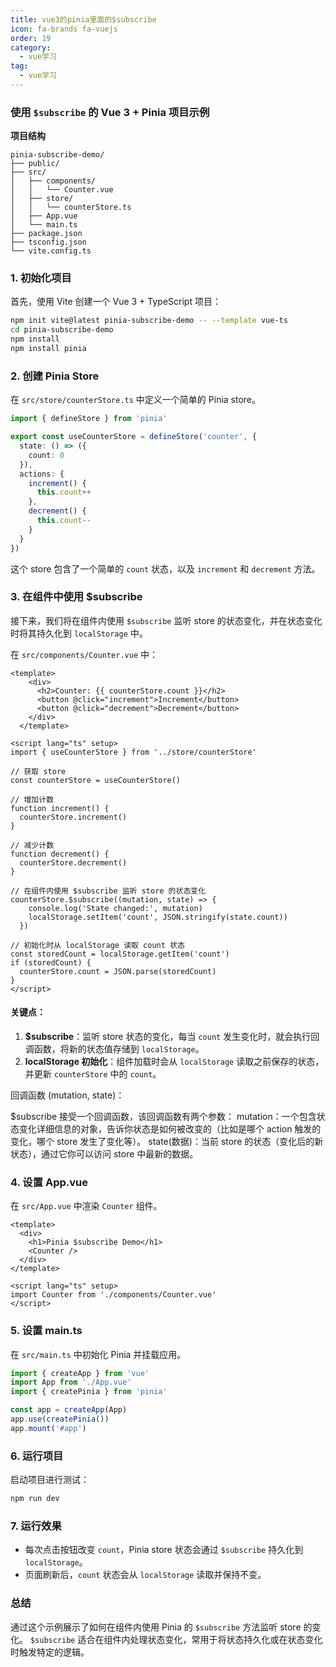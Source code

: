 ```yaml
---
title: vue3的pinia里面的$subscribe
icon: fa-brands fa-vuejs
order: 19
category:
  - vue学习
tag:
  - vue学习
---
```







### 使用 `$subscribe` 的 Vue 3 + Pinia 项目示例

**项目结构**
```
pinia-subscribe-demo/
├── public/
├── src/
│   ├── components/
│   │   └── Counter.vue
│   ├── store/
│   │   └── counterStore.ts
│   ├── App.vue
│   └── main.ts
├── package.json
├── tsconfig.json
└── vite.config.ts
```

### 1. 初始化项目
首先，使用 Vite 创建一个 Vue 3 + TypeScript 项目：

```bash
npm init vite@latest pinia-subscribe-demo -- --template vue-ts
cd pinia-subscribe-demo
npm install
npm install pinia
```

### 2. 创建 Pinia Store
在 `src/store/counterStore.ts` 中定义一个简单的 Pinia store。

```ts
import { defineStore } from 'pinia'

export const useCounterStore = defineStore('counter', {
  state: () => ({
    count: 0
  }),
  actions: {
    increment() {
      this.count++
    },
    decrement() {
      this.count--
    }
  }
})
```

这个 store 包含了一个简单的 `count` 状态，以及 `increment` 和 `decrement` 方法。

### 3. 在组件中使用 $subscribe
接下来，我们将在组件内使用 `$subscribe` 监听 store 的状态变化，并在状态变化时将其持久化到 `localStorage` 中。

在 `src/components/Counter.vue` 中：

```vue
<template>
    <div>
      <h2>Counter: {{ counterStore.count }}</h2>
      <button @click="increment">Increment</button>
      <button @click="decrement">Decrement</button>
    </div>
  </template>
  
<script lang="ts" setup>
import { useCounterStore } from '../store/counterStore'

// 获取 store
const counterStore = useCounterStore()

// 增加计数
function increment() {
  counterStore.increment()
}

// 减少计数
function decrement() {
  counterStore.decrement()
}

// 在组件内使用 $subscribe 监听 store 的状态变化
counterStore.$subscribe((mutation, state) => {
    console.log('State changed:', mutation)
    localStorage.setItem('count', JSON.stringify(state.count))
  })

// 初始化时从 localStorage 读取 count 状态
const storedCount = localStorage.getItem('count')
if (storedCount) {
  counterStore.count = JSON.parse(storedCount)
}
</script>
```

#### 关键点：
1. **$subscribe**：监听 store 状态的变化，每当 `count` 发生变化时，就会执行回调函数，将新的状态值存储到 `localStorage`。
2. **localStorage 初始化**：组件加载时会从 `localStorage` 读取之前保存的状态，并更新 `counterStore` 中的 `count`。

回调函数 (mutation, state)：

$subscribe 接受一个回调函数，该回调函数有两个参数：
mutation：一个包含状态变化详细信息的对象，告诉你状态是如何被改变的（比如是哪个 action 触发的变化，哪个 store 发生了变化等）。
state(数据)：当前 store 的状态（变化后的新状态），通过它你可以访问 store 中最新的数据。

### 4. 设置 App.vue
在 `src/App.vue` 中渲染 `Counter` 组件。

```vue
<template>
  <div>
    <h1>Pinia $subscribe Demo</h1>
    <Counter />
  </div>
</template>

<script lang="ts" setup>
import Counter from './components/Counter.vue'
</script>
```

### 5. 设置 main.ts
在 `src/main.ts` 中初始化 Pinia 并挂载应用。

```ts
import { createApp } from 'vue'
import App from './App.vue'
import { createPinia } from 'pinia'

const app = createApp(App)
app.use(createPinia())
app.mount('#app')
```

### 6. 运行项目
启动项目进行测试：

```bash
npm run dev
```

### 7. 运行效果
- 每次点击按钮改变 `count`，Pinia store 状态会通过 `$subscribe` 持久化到 `localStorage`。
- 页面刷新后，`count` 状态会从 `localStorage` 读取并保持不变。

### 总结
通过这个示例展示了如何在组件内使用 Pinia 的 `$subscribe` 方法监听 store 的变化。 `$subscribe` 适合在组件内处理状态变化，常用于将状态持久化或在状态变化时触发特定的逻辑。